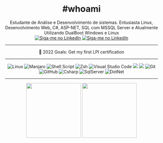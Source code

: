 <div align="center">
  
  <h1>#whoami</h1>

Estudante de Análise e Desenvolvimento de sistemas. Entusiasta Linux, Desenvolvimento Web, C#, ASP-NET, SQL com MSSQL Server e Atualmente Utilizando DualBoot Windows e Linux <br>
  <a href="https://www.linkedin.com/in/jesher-minelli-913391220/" rel="external"><img src="https://img.shields.io/badge/LinkedIn-0077B5?style=for-the-badge&logo=linkedin&logoColor=white" alt="Siga-me no LinkedIn"></a>
  <a href="mailto:jesherdevsk8@gmail.com" rel="external"><img src="https://img.shields.io/badge/Gmail-D14836?style=for-the-badge&logo=gmail&logoColor=white" alt="Siga-me no LinkedIn"></a>
  <hr>
  🐧 2022 Goals: Get my first LPI certification
  <hr>

  <img alt="Linux" src="https://img.shields.io/badge/Linux-FCC624?style=for-the-badge&logo=linux&logoColor=black" /> 
  <img alt="Manjaro" src="https://img.shields.io/badge/manjaro-35BF5C?style=for-the-badge&logo=manjaro&logoColor=white" />
  <img alt="Shell Script" src="https://img.shields.io/badge/shell_script-%23121011.svg?style=for-the-badge&logo=gnu-bash&logoColor=white"/>
  <img alt="Zsh" src="https://img.shields.io/badge/oh_my_zsh-1A2C34?style=for-the-badge&logo=ohmyzsh&logoColor=white" />
  <img alt="Visual Studio Code" src="https://img.shields.io/badge/VisualStudioCode-0078d7.svg?style=for-the-badge&logo=visual-studio-code&logoColor=white" />
  <img alt"CSS3" src="https://img.shields.io/badge/HTML5-E34F26?style=for-the-badge&logo=html5&logoColor=white" />
  <img alt"CSS3" src="https://img.shields.io/badge/CSS3-1572B6?style=for-the-badge&logo=css3&logoColor=white" />
  <img alt="Git" src="https://img.shields.io/badge/git-%23F05033.svg?style=for-the-badge&logo=git&logoColor=white" /> 
  <img alt="GitHub" src="https://img.shields.io/badge/github-%23121011.svg?style=for-the-badge&logo=github&logoColor=white" />
  <img alt="Csharp" src="https://img.shields.io/badge/C%23-239120?style=for-the-badge&logo=c-sharp&logoColor=white" />
  <img alt="SqlServer" src="https://img.shields.io/badge/Microsoft%20SQL%20Server-CC2927?style=for-the-badge&logo=microsoft%20sql%20server&logoColor=white" />
  <img alt="DotNet" src="https://img.shields.io/badge/.NET-512BD4?style=for-the-badge&logo=dotnet&logoColor=white" />

</div>
<hr>
<div align="center">
  <img height="180em" src="https://github-readme-stats.vercel.app/api/top-langs/?username=jesherdevsk8&layout=compact&langs_count=16&theme=nord"/>
  <img height="180em" src="https://github-readme-stats.vercel.app/api?username=jesherdevsk8&show_icons=true&theme=nord&include_all_commits=true&count_private=true"/>
</div>
